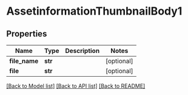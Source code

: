 # AssetinformationThumbnailBody1

## Properties
Name | Type | Description | Notes
------------ | ------------- | ------------- | -------------
**file_name** | **str** |  | [optional] 
**file** | **str** |  | [optional] 

[[Back to Model list]](../README.md#documentation-for-models) [[Back to API list]](../README.md#documentation-for-api-endpoints) [[Back to README]](../README.md)

